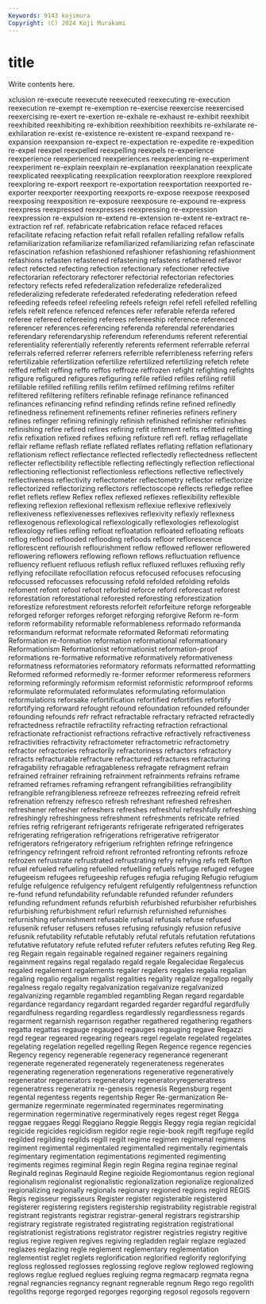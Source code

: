 ```yaml
---
Keywords: 9143 kojimura
Copyright: (C) 2024 Koji Murakami
---
```


# title

Write contents here.



xclusion re-execute
reexecute reexecuted reexecuting re-execution reexecution re-exempt re-exemption re-exercise reexercise reexercised
reexercising re-exert re-exertion re-exhale re-exhaust re-exhibit reexhibit reexhibited reexhibiting re-exhibition
reexhibition reexhibits re-exhilarate re-exhilaration re-exist re-existence re-existent re-expand reexpand re-expansion
reexpansion re-expect re-expectation re-expedite re-expedition re-expel reexpel reexpelled reexpelling reexpels
re-experience reexperience reexperienced reexperiences reexperiencing re-experiment reexperiment re-explain reexplain re-explanation
reexplanation reexplicate reexplicated reexplicating reexplication reexploration reexplore reexplored reexploring re-export
reexport re-exportation reexportation reexported re-exporter reexporter reexporting reexports re-expose reexpose
reexposed reexposing reexposition re-exposure reexposure re-expound re-express reexpress reexpressed reexpresses
reexpressing re-expression reexpression re-expulsion re-extend re-extension re-extent re-extract re-extraction ref
ref. refabricate refabrication reface refaced refaces refacilitate refacing refaction refait
refall refallen refalling refallow refalls refamiliarization refamiliarize refamiliarized refamiliarizing refan
refascinate refascination refashion refashioned refashioner refashioning refashionment refashions refasten refastened
refastening refastens refathered refavor refect refected refecting refection refectionary refectioner
refective refectorarian refectorary refectorer refectorial refectorian refectories refectory refects refed
refederalization refederalize refederalized refederalizing refederate refederated refederating refederation refeed refeeding
refeeds refeel refeeling refeels refeign refel refell refelled refelling refels
refelt refence refenced refences refer referable referda refered referee refereed
refereeing referees refereeship reference referenced referencer references referencing referenda referendal
referendaries referendary referendaryship referendum referendums referent referential referentiality referentially referently
referents referment referrable referral referrals referred referrer referrers referrible referribleness
referring refers refertilizable refertilization refertilize refertilized refertilizing refetch refete reffed
reffelt reffing reffo reffos reffroze reffrozen refight refighting refights refigure
refigured refigures refiguring refile refiled refiles refiling refill refillable refilled
refilling refills refilm refilmed refilming refilms refilter refiltered refiltering refilters
refinable refinage refinance refinanced refinances refinancing refind refinding refinds refine
refined refinedly refinedness refinement refinements refiner refineries refiners refinery refines
refinger refining refiningly refinish refinished refinisher refinishes refinishing refire refired
refires refiring refit refitment refits refitted refitting refix refixation refixed
refixes refixing refixture refl refl. reflag reflagellate reflair reflame reflash
reflate reflated reflates reflating reflation reflationary reflationism reflect reflectance reflected
reflectedly reflectedness reflectent reflecter reflectibility reflectible reflecting reflectingly reflection reflectional
reflectioning reflectionist reflectionless reflections reflective reflectively reflectiveness reflectivity reflectometer reflectometry
reflector reflectorize reflectorized reflectorizing reflectors reflectoscope reflects refledge reflee reflet
reflets reflew Reflex reflex reflexed reflexes reflexibility reflexible reflexing reflexion
reflexional reflexism reflexiue reflexive reflexively reflexiveness reflexivenesses reflexives reflexivity reflexly
reflexness reflexogenous reflexological reflexologically reflexologies reflexologist reflexology reflies refling refloat
refloatation refloated refloating refloats reflog reflood reflooded reflooding refloods refloor
reflorescence reflorescent reflourish reflourishment reflow reflowed reflower reflowered reflowering reflowers
reflowing reflown reflows refluctuation refluence refluency refluent refluous reflush reflux
refluxed refluxes refluxing refly reflying refocillate refocillation refocus refocused refocuses
refocusing refocussed refocusses refocussing refold refolded refolding refolds refoment refont
refool refoot reforbid reforce reford reforecast reforest reforestation reforestational reforested
reforesting reforestization reforestize reforestment reforests reforfeit reforfeiture reforge reforgeable reforged
reforger reforges reforget reforging reforgive Reform re-form reform reformability reformable
reformableness reformado reformanda reformandum reformat reformate reformated Reformati reformating Reformation
re-formation reformation reformational reformationary Reformationism Reformationist reformationist reformation-proof reformations re-formative
reformative reformatively reformativeness reformatness reformatories reformatory reformats reformatted reformatting Reformed
reformed reformedly re-former reformer reformeress reformers reforming reformingly reformism reformist
reformistic reformproof reforms reformulate reformulated reformulates reformulating reformulation reformulations reforsake
refortification refortified refortifies refortify refortifying reforward refought refound refoundation refounded
refounder refounding refounds refr refract refractable refractary refracted refractedly refractedness
refractile refractility refracting refraction refractional refractionate refractionist refractions refractive refractively
refractiveness refractivities refractivity refractometer refractometric refractometry refractor refractories refractorily refractoriness
refractors refractory refracts refracturable refracture refractured refractures refracturing refragability refragable
refragableness refragate refragment refrain refrained refrainer refraining refrainment refrainments refrains
reframe reframed reframes reframing refrangent refrangibilities refrangibility refrangible refrangibleness refreeze
refreezes refreezing refreid refreit refrenation refrenzy refresco refresh refreshant refreshed
refreshen refreshener refresher refreshers refreshes refreshful refreshfully refreshing refreshingly refreshingness
refreshment refreshments refricate refried refries refrig refrigerant refrigerants refrigerate refrigerated
refrigerates refrigerating refrigeration refrigerations refrigerative refrigerator refrigerators refrigeratory refrigerium refrighten
refringe refringence refringency refringent refroid refront refronted refronting refronts refroze
refrozen refrustrate refrustrated refrustrating refry refrying refs reft Refton refuel
refueled refueling refuelled refuelling refuels refuge refuged refugee refugeeism refugees
refugeeship refuges refugia refuging Refugio refugium refulge refulgence refulgency refulgent
refulgently refulgentness refunction re-fund refund refundability refundable refunded refunder refunders
refunding refundment refunds refurbish refurbished refurbisher refurbishes refurbishing refurbishment refurl
refurnish refurnished refurnishes refurnishing refurnishment refusable refusal refusals refuse refused
refusenik refuser refusers refuses refusing refusingly refusion refusive refusnik refutability
refutable refutably refutal refutals refutation refutations refutative refutatory refute refuted
refuter refuters refutes refuting Reg Reg. reg Regain regain regainable
regained regainer regainers regaining regainment regains regal regalado regald regale
Regalecidae Regalecus regaled regalement regalements regaler regalers regales regalia regalian
regaling regalio regalism regalist regalities regality regalize regallop regally regalness
regalo regalty regalvanization regalvanize regalvanized regalvanizing regamble regambled regambling Regan
regard regardable regardance regardancy regardant regarded regarder regardful regardfully regardfulness
regarding regardless regardlessly regardlessness regards regarment regarnish regarrison regather regathered
regathering regathers regatta regattas regauge regauged regauges regauging regave Regazzi
regd regear regeared regearing regears regel regelate regelated regelates regelating
regelation regelled regelling Regen Regence regence regencies Regency regency regenerable
regeneracy regenerance regenerant regenerate regenerated regenerately regenerateness regenerates regenerating regeneration
regenerations regenerative regeneratively regenerator regenerators regeneratory regeneratoryregeneratress regeneratress regeneratrix re-genesis
regenesis Regensburg regent regental regentess regents regentship Reger Re-germanization Re-germanize
regerminate regerminated regerminates regerminating regermination regerminative regerminatively reges regest reget
Regga reggae reggaes Reggi Reggiano Reggie Reggis Reggy regia regian
regicidal regicide regicides regicidism regidor regie regie-book regift regifuge regild
regilded regilding regilds regill regilt regime regimen regimenal regimens regiment
regimental regimentaled regimentalled regimentally regimentals regimentary regimentation regimentations regimented regimenting
regiments regimes regiminal Regin regin Regina regina reginae reginal Reginald
reginas Reginauld Regine regioide Regiomontanus region regional regionalism regionalist regionalistic
regionalization regionalize regionalized regionalizing regionally regionals regionary regioned regions regird
REGIS Regis regisseur regisseurs Register register registerable registered registerer registering
registers registership registrability registrable registral registrant registrants registrar registrar-general registrars
registrarship registrary registrate registrated registrating registration registrational registrationist registrations registrator
registrer registries registry regitive regius regive regiven regives regiving regladden
reglair reglaze reglazed reglazes reglazing regle reglement reglementary reglementation reglementist
reglet reglets reglorification reglorified reglorify reglorifying regloss reglossed reglosses reglossing
reglove reglow reglowed reglowing reglows reglue reglued reglues regluing regma
regmacarp regmata regna regnal regnancies regnancy regnant regnerable regnum Rego
rego regolith regoliths regorge regorged regorges regorging regosol regosols regovern
